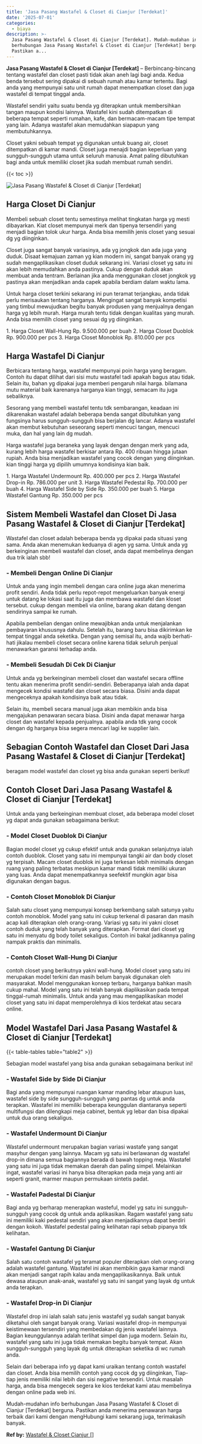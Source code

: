 ```yaml
---
title: 'Jasa Pasang Wastafel & Closet di Cianjur [Terdekat]'
date: '2025-07-01'
categories:
  - biaya
description: >-
  Jasa Pasang Wastafel & Closet di Cianjur [Terdekat]. Mudah-mudahan info
  berhubungan Jasa Pasang Wastafel & Closet di Cianjur [Terdekat] berguna.
  Pastikan a...
---
```


**Jasa Pasang Wastafel & Closet di Cianjur \[Terdekat\]** – Berbincang-bincang tentang wastafel dan closet pasti tidak akan aneh lagi bagi anda. Kedua benda tersebut sering dipakai di sebuah rumah atau kamar tertentu. Bagi anda yang mempunyai satu unit rumah dapat menempatkan closet dan juga wastafel di tempat tinggal anda.

Wastafel sendiri yaitu suatu benda yg diterapkan untuk membersihkan tangan maupun kondisi lainnya. Wastafel kini sudah ditempatkan di beberapa tempat seperti rumahan, kafe, dan bermacam-macam tipe tempat yang lain. Adanya wastafel akan memudahkan siapapun yang membutuhkannya.

Closet yakni sebuah tempat yg digunakan untuk buang air, closet ditempatkan di kamar mandi. Closet juga menajdi bagian keperluan yang sungguh-sungguh utama untuk seluruh manusia. Amat paling dibutuhkan bagi anda untuk memiliki closet jika sudah membuat rumah sendiri.

{{< toc >}}

![Jasa Pasang Wastafel & Closet di Cianjur [Terdekat]](/images/wastafel-closet-murah14.png)

## Harga Closet Di Cianjur

Membeli sebuah closet tentu semestinya melihat tingkatan harga yg mesti dibayarkan. Kiat closet mempunyai merk dan tipenya tersendiri yang menjadi bagian tolok ukur harga. Anda bisa memilih jenis closet yang sesuai dg yg diinginkan.

Closet juga sangat banyak variasinya, ada yg jongkok dan ada juga yang duduk. Disaat kemajuan zaman yg kian modern ini, sangat banyak orang yg sudah mengaplikasikan closet duduk sekarang ini. Variasi closet yg satu ini akan lebih memudahkan anda pastinya. Cukup dengan duduk akan membuat anda tentram. Berlainan jika anda menggunakan closet jongkok yg pastinya akan menjadikan anda capek apabila berdiam dalam waktu lama.

Untuk harga closet terkini sekarang ini pun teramat terjangkau, anda tidak perlu merisaukan tentang harganya. Mengingat sangat banyak kompetisi yang timbul mewujudkan begitu banyak produsen yang menjualnya dengan harga yg lebih murah. Harga murah tentu tidak dengan kualitas yang murah. Anda bisa memilih closet yang sesuai dg yg diinginkan.

1\. Harga Closet Wall-Hung Rp. 9.500.000 per buah 2. Harga Closet Duoblok Rp. 900.000 per pcs 3. Harga Closet Monoblok Rp. 810.000 per pcs

## Harga Wastafel Di Cianjur

Berbicara tentang harga, wastafel mempunyai poin harga yang beragam. Contoh itu dapat dilihat dari sisi mutu wastafel tadi apakah bagus atau tidak. Selain itu, bahan yg dipakai juga memberi pengaruh nilai harga. bilamana mutu material baik karenanya harganya kian tinggi, semacam itu juga sebaliknya.

Sesorang yang membeli wastafel tentu tdk sembarangan, keadaan ini dikarenakan wastafel adalah beberapa benda sangat dibutuhkan yang fungsinya harus sungguh-sungguh bisa berjalan dg lancar. Adanya wastafel akan membut kebutuhan seseorang seperti mencuci tangan, mencuci muka, dan hal yang lain dg mudah.

Harga wastafel juga beraneka yang layak dengan dengan merk yang ada, kurang lebih harga wastafel berkisar antara Rp. 400 ribuan hingga jutaan rupiah. Anda bisa menjadikan wastafel yang cocok dengan yang diinginkan. kian tinggi harga yg dipilih umumnya kondisinya kian baik.

1\. Harga Wastafel Undermount Rp. 400.000 per pcs 2. Harga Wastafel Drop-in Rp. 786.000 per unit 3. Harga Wastafel Pedestal Rp. 700.000 per buah 4. Harga Wastafel Side by Side Rp. 350.000 per buah 5. Harga Wastafel Gantung Rp. 350.000 per pcs

## Sistem Membeli Wastafel dan Closet Di Jasa Pasang Wastafel & Closet di Cianjur \[Terdekat\]

Wastafel dan closet adalah beberapa benda yg dipakai pada situasi yang sama. Anda akan menemukan keduanya di agen yg sama. Untuk anda yg berkeinginan membeli wastafel dan closet, anda dapat membelinya dengan dua trik ialah sbb!

### \- Membeli Dengan Online Di Cianjur

Untuk anda yang ingin membeli dengan cara online juga akan menerima profit sendiri. Anda tidak perlu repot-repot mengeluarkan banyak energi untuk datang ke lokasi saat itu juga dan membawa wastafel dan kloset tersebut. cukup dengan membeli via online, barang akan datang dengan sendirinya sampai ke rumah.

Apabila pembelian dengan online mewajibkan anda untuk menjalankan pembayaran khususnya dahulu. Setelah itu, barang baru bisa dikirimkan ke tempat tinggal anda seketika. Dengan yang semisal itu, anda wajib berhati-hati jikalau membeli closet secara online karena tidak seluruh penjual menawarkan garansi terhadap anda.

### \- Membeli Sesudah Di Cek Di Cianjur

Untuk anda yg berkeinginan membeli closet dan wastafel secara offline tentu akan menerima profit sendiri-sendiri. Beberapanya ialah anda dapat mengecek kondisi wastafel dan closet secara biasa. Disini anda dapat mengeceknya apakah kondisinya baik atau tidak.

Selain itu, membeli secara manual juga akan membikin anda bisa mengajukan penawaran secara biasa. Disini anda dapat menawar harga closet dan wastafel kepada penjualnya. apabila anda tdk yang cocok dengan dg harganya bisa segera mencari lagi ke supplier lain.

## Sebagian Contoh Wastafel dan Closet Dari Jasa Pasang Wastafel & Closet di Cianjur \[Terdekat\]

beragam model wastafel dan closet yg bisa anda gunakan seperti berikut!

## Contoh Closet Dari Jasa Pasang Wastafel & Closet di Cianjur \[Terdekat\]

Untuk anda yang berkeinginan membuat closet, ada beberapa model closet yg dapat anda gunakan sebagaimana berikut:

### \- Model Closet Duoblok Di Cianjur

Bagian model closet yg cukup efektif untuk anda gunakan selanjutnya ialah contoh duoblok. Closet yang satu ini mempunyai tangki air dan body closet yg terpisah. Macam closet duoblok ini juga terkesan lebih minimalis dengan ruang yang paling terbatas meskipun kamar mandi tidak memiliki ukuran yang luas. Anda dapat menempatkannya seefektif mungkin agar bisa digunakan dengan bagus.

### \- Contoh Closet Monoblok Di Cianjur

Salah satu closet yang mempunyai konsep berkembang salah satunya yaitu contoh monoblok. Model yang satu ini cukup terkenal di pasaran dan masih acap kali diterapkan oleh orang-orang. Variasi yg satu ini yakni closet contoh duduk yang telah banyak yang diterapkan. Format dari closet yg satu ini menyatu dg body toilet sekaligus. Contoh ini bakal jadikannya paling nampak praktis dan minimalis.

### \- Contoh Closet Wall-Hung Di Cianjur

contoh closet yang berikutnya yakni wall-hung. Model closet yang satu ini merupakan model terkini dan masih belum banyak digunakan oleh masyarakat. Model menggunakan konsep terbaru, harganya bahkan masih cukup mahal. Model yang satu ini telah banyak diaplikasikan pada tempat tinggal-rumah minimalis. Untuk anda yang mau mengaplikasikan model closet yang satu ini dapat memperolehnya di kios terdekat atau secara online.

## Model Wastafel Dari Jasa Pasang Wastafel & Closet di Cianjur \[Terdekat\]

{{< table-tables table="table2" >}}

Sebagian model wastafel yang bisa anda gunakan sebagaimana berikut ini!

### \- Wastafel Side by Side Di Cianjur

Bagi anda yang mempunyai ruangan kamar manding lebar ataupun luas, wastafel side by side sungguh-sungguh yang pantas dg untuk anda terapkan. Wastafel ini memiliki beberapa keunggulan diantaranya seperti multifungsi dan dilengkapi meja cabinet, bentuk yg lebar dan bisa dipakai untuk dua orang sekaligus.

### \- Wastafel Undermount Di Cianjur

Wastafel undermount merupakan bagian variasi wastafe yang sangat masyhur dengan yang lainnya. Macam yg satu ini berlawanan dg wastafel drop-in dimana semua bagiannya berada di bawah topping meja. Wastafel yang satu ini juga tidak memakan daerah dan paling simpel. Melainkan ingat, wastafel variasi ini hanya bisa diterapkan pada meja yang anti air seperti granit, marmer maupun permukaan sintetis padat.

### \- Wastafel Padestal Di Cianjur

Bagi anda yg berharap menerapkan wasteful, model yg satu ini sungguh-sungguh yang cocok dg untuk anda aplikasikan. Ragam wastafel yang satu ini memiliki kaki pedestal sendiri yang akan menjadikannya dapat berdiri dengan kokoh. Wastafel pedestal paling kelihatan rapi sebab pipanya tdk kelihatan.

### \- Wastafel Gantung Di Cianjur

Salah satu contoh wastafel yg teramat populer diterapkan oleh orang-orang adalah wastafel gantung. Wastafel ini akan membikin gaya kamar mandi akan menjadi sangat rapih kalau anda mengaplikasikannya. Baik untuk dewasa ataupun anak-anak, wastafel yg satu ini sangat yang layak dg untuk anda terapkan.

### \- Wastafel Drop-in Di Cianjur

Wastafel drop ini ialah salah satu jenis wastafel yg sudah sangat banyak diketahui oleh sangat banyak orang. Variasi wastafel drop-in mempunyai keistimewaan tersendiri yang membedakan dg jenis wastafel lainnya. Bagian keunggulannya adalah terlihat simpel dan juga modern. Selain itu, wastafel yang satu ini juga tidak memakan begitu banyak tempat. Akan sungguh-sungguh yang layak dg untuk diterapkan seketika di wc rumah anda.

Selain dari beberapa info yg dapat kami uraikan tentang contoh wastafel dan closet. Anda bisa memilih contoh yang cocok dg yg diinginkan, Tiap-tiap jenis memiliki nilai lebih dan sisi negative tersendiri. Untuk masalah harga, anda bisa mengecek segera ke kios terdekat kami atau membelinya dengan online pada web ini.

Mudah-mudahan info berhubungan Jasa Pasang Wastafel & Closet di Cianjur \[Terdekat\] berguna. Pastikan anda menerima penawaran harga terbaik dari kami dengan mengHubungi kami sekarang juga, terimakasih banyak.

**Ref by:** [Wastafel & Closet Cianjur []](https://id.wikipedia.org/wiki/Wastafel)
